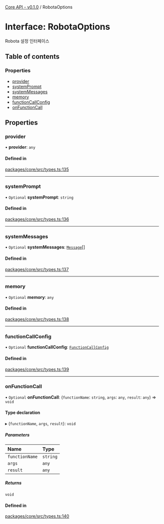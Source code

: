 [Core API - v0.1.0](/api-reference/core/) / RobotaOptions

# Interface: RobotaOptions

Robota 설정 인터페이스

## Table of contents

### Properties

- [provider](/api-reference/core/interfaces/RobotaOptions#provider)
- [systemPrompt](/api-reference/core/interfaces/RobotaOptions#systemprompt)
- [systemMessages](/api-reference/core/interfaces/RobotaOptions#systemmessages)
- [memory](/api-reference/core/interfaces/RobotaOptions#memory)
- [functionCallConfig](/api-reference/core/interfaces/RobotaOptions#functioncallconfig)
- [onFunctionCall](/api-reference/core/interfaces/RobotaOptions#onfunctioncall)

## Properties

### <a id="provider" name="provider"></a> provider

• **provider**: `any`

#### Defined in

[packages/core/src/types.ts:135](https://github.com/robotaio/robota/blob/main/packages/core/src/types.ts#L135)

___

### <a id="systemprompt" name="systemprompt"></a> systemPrompt

• `Optional` **systemPrompt**: `string`

#### Defined in

[packages/core/src/types.ts:136](https://github.com/robotaio/robota/blob/main/packages/core/src/types.ts#L136)

___

### <a id="systemmessages" name="systemmessages"></a> systemMessages

• `Optional` **systemMessages**: [`Message`](/api-reference/core/interfaces/Message)[]

#### Defined in

[packages/core/src/types.ts:137](https://github.com/robotaio/robota/blob/main/packages/core/src/types.ts#L137)

___

### <a id="memory" name="memory"></a> memory

• `Optional` **memory**: `any`

#### Defined in

[packages/core/src/types.ts:138](https://github.com/robotaio/robota/blob/main/packages/core/src/types.ts#L138)

___

### <a id="functioncallconfig" name="functioncallconfig"></a> functionCallConfig

• `Optional` **functionCallConfig**: [`FunctionCallConfig`](/api-reference/core/interfaces/FunctionCallConfig)

#### Defined in

[packages/core/src/types.ts:139](https://github.com/robotaio/robota/blob/main/packages/core/src/types.ts#L139)

___

### <a id="onfunctioncall" name="onfunctioncall"></a> onFunctionCall

• `Optional` **onFunctionCall**: (`functionName`: `string`, `args`: `any`, `result`: `any`) => `void`

#### Type declaration

▸ (`functionName`, `args`, `result`): `void`

##### Parameters

| Name | Type |
| :------ | :------ |
| `functionName` | `string` |
| `args` | `any` |
| `result` | `any` |

##### Returns

`void`

#### Defined in

[packages/core/src/types.ts:140](https://github.com/robotaio/robota/blob/main/packages/core/src/types.ts#L140)
